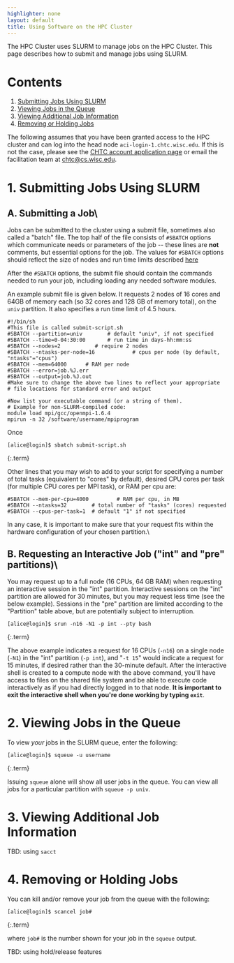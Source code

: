 ```yaml
---
highlighter: none
layout: default
title: Using Software on the HPC Cluster
---
```


The HPC Cluster uses SLURM to manage jobs on the HPC Cluster. This page describes 
how to submit and manage jobs using SLURM. 

Contents
========

1. [Submitting Jobs Using SLURM]()
1. [Viewing Jobs in the Queue]()
1. [Viewing Additional Job Information]()
1. [Removing or Holding Jobs]()

The following assumes that you have been granted access to the HPC cluster 
and can log into the head node `aci-login-1.chtc.wisc.edu`. If this is not
the case, please see the [CHTC account application page](/form) or email
the facilitation team at chtc@cs.wisc.edu. 

**1. Submitting Jobs Using SLURM**
==================

**A. Submitting a Job**\
-----------------

Jobs can be submitted to the cluster using a submit file, sometimes also 
called a "batch" file. The top half of the file consists of `#SBATCH` 
options which communicate needs or parameters of the job -- these lines 
are **not** comments, but essential options for the job. The values for 
`#SBATCH` options should reflect the size of nodes and run time limits 
described [here]()

After the `#SBATCH` options, the submit file should contain the commands
needed to run your job, including loading any needed software modules. 

An example submit file is given below. It requests 2 nodes of 16 cores 
and 64GB of memory each (so 32 cores and 128 GB of memory total), on the 
`univ` partition. It also specifies a run time limit of 4.5 hours. 

``` {.sub}
#!/bin/sh
#This file is called submit-script.sh
#SBATCH --partition=univ        # default "univ", if not specified
#SBATCH --time=0-04:30:00       # run time in days-hh:mm:ss
#SBATCH --nodes=2           # require 2 nodes
#SBATCH --ntasks-per-node=16            # cpus per node (by default, "ntasks"="cpus")
#SBATCH --mem=64000      # RAM per node
#SBATCH --error=job.%J.err
#SBATCH --output=job.%J.out
#Make sure to change the above two lines to reflect your appropriate
# file locations for standard error and output

#Now list your executable command (or a string of them).
# Example for non-SLURM-compiled code:
module load mpi/gcc/openmpi-1.6.4
mpirun -n 32 /software/username/mpiprogram
```

Once 

``` 
[alice@login]$ sbatch submit-script.sh
```
{:.term}

Other lines that you may wish to add to your script for specifying a
number of total tasks (equivalent to \"cores\" by default), desired CPU
cores per task (for multiple CPU cores per MPI task), or RAM per
cpu are:

``` {.sub}
#SBATCH --mem-per-cpu=4000         # RAM per cpu, in MB
#SBATCH --ntasks=32        # total number of "tasks" (cores) requested
#SBATCH --cpus-per-task=1  # default "1" if not specified
```

In any case, it is important to make sure that your request fits within
the hardware configuration of your chosen partition.\


**B. Requesting an Interactive Job (\"int\" and \"pre\" partitions)**\
-----------------

You may request up to a full node (16 CPUs, 64 GB RAM) when requesting
an interactive session in the \"int\" partition. Interactive sessions on
the \"int\" partition are allowed for 30 minutes, but you may request
less time (see the below example). Sessions in the \"pre\" partition are
limited according to the \"Partition\" table above, but are potentially
subject to interruption.

``` 
[alice@login]$ srun -n16 -N1 -p int --pty bash
```
{:.term}

The above example indicates a request for 16 CPUs (`-n16`) on a single
node (`-N1`) in the \"int\" partition (`-p int`), and \"`-t 15`\" would
indicate a request for 15 minutes, if desired rather than the 30-minute
default. After the interactive shell is created to a compute node with
the above command, you\'ll have access to files on the shared file
system and be able to execute code interactively as if you had directly
logged in to that node. **It is important to exit the interactive shell
when you\'re done working by typing `exit`**.


**2. Viewing Jobs in the Queue**
==================

To view *your* jobs in the SLURM queue, enter the following:

``` 
[alice@login]$ squeue -u username
```
{:.term}

Issuing `squeue` alone will show all user jobs in the queue. You can
view all jobs for a particular partition with `squeue -p univ`.

<a name="remove"/>

**3. Viewing Additional Job Information**
==================

TBD: using `sacct`


**4. Removing or Holding Jobs**
==================

You can kill and/or remove your job from the
queue with the following:

``` 
[alice@login]$ scancel job#
```
{:.term}

where `job#` is the number shown for your job in the `squeue` output.

TBD: using hold/release features
